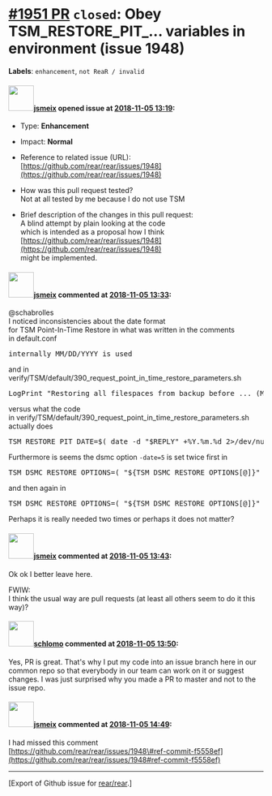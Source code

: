 [\#1951 PR](https://github.com/rear/rear/pull/1951) `closed`: Obey TSM\_RESTORE\_PIT\_... variables in environment (issue 1948)
===============================================================================================================================

**Labels**: `enhancement`, `not ReaR / invalid`

#### <img src="https://avatars.githubusercontent.com/u/1788608?u=925fc54e2ce01551392622446ece427f51e2f0ce&v=4" width="50">[jsmeix](https://github.com/jsmeix) opened issue at [2018-11-05 13:19](https://github.com/rear/rear/pull/1951):

-   Type: **Enhancement**

-   Impact: **Normal**

-   Reference to related issue (URL):  
    [https://github.com/rear/rear/issues/1948](https://github.com/rear/rear/issues/1948)

-   How was this pull request tested?  
    Not at all tested by me because I do not use TSM

-   Brief description of the changes in this pull request:  
    A blind attempt by plain looking at the code  
    which is intended as a proposal how I think  
    [https://github.com/rear/rear/issues/1948](https://github.com/rear/rear/issues/1948)  
    might be implemented.

#### <img src="https://avatars.githubusercontent.com/u/1788608?u=925fc54e2ce01551392622446ece427f51e2f0ce&v=4" width="50">[jsmeix](https://github.com/jsmeix) commented at [2018-11-05 13:33](https://github.com/rear/rear/pull/1951#issuecomment-435874716):

@schabrolles  
I noticed inconsistencies about the date format  
for TSM Point-In-Time Restore in what was written in the comments  
in default.conf

<pre>
internally MM/DD/YYYY is used
</pre>

and in
verify/TSM/default/390\_request\_point\_in\_time\_restore\_parameters.sh

<pre>
LogPrint "Restoring all filespaces from backup before ... (MM/DD/YYYY HH:mm:ss)"
</pre>

versus what the code  
in
verify/TSM/default/390\_request\_point\_in\_time\_restore\_parameters.sh  
actually does

<pre>
TSM_RESTORE_PIT_DATE=$( date -d "$REPLY" +%Y.%m.%d 2>/dev/null ) ...
</pre>

Furthermore is seems the dsmc option `-date=5` is set twice first in

<pre>
TSM_DSMC_RESTORE_OPTIONS=( "${TSM_DSMC_RESTORE_OPTIONS[@]}" -date=5 -pitd="$TSM_RESTORE_PIT_DATE" )
</pre>

and then again in

<pre>
TSM_DSMC_RESTORE_OPTIONS=( "${TSM_DSMC_RESTORE_OPTIONS[@]}" -date=5 -pitt="$TSM_RESTORE_PIT_TIME" )
</pre>

Perhaps it is really needed two times or perhaps it does not matter?

#### <img src="https://avatars.githubusercontent.com/u/1788608?u=925fc54e2ce01551392622446ece427f51e2f0ce&v=4" width="50">[jsmeix](https://github.com/jsmeix) commented at [2018-11-05 13:43](https://github.com/rear/rear/pull/1951#issuecomment-435877737):

Ok ok I better leave here.

FWIW:  
I think the usual way are pull requests (at least all others seem to do
it this way)?

#### <img src="https://avatars.githubusercontent.com/u/101384?v=4" width="50">[schlomo](https://github.com/schlomo) commented at [2018-11-05 13:50](https://github.com/rear/rear/pull/1951#issuecomment-435880388):

Yes, PR is great. That's why I put my code into an issue branch here in
our common repo so that everybody in our team can work on it or suggest
changes. I was just surprised why you made a PR to master and not to the
issue repo.

#### <img src="https://avatars.githubusercontent.com/u/1788608?u=925fc54e2ce01551392622446ece427f51e2f0ce&v=4" width="50">[jsmeix](https://github.com/jsmeix) commented at [2018-11-05 14:49](https://github.com/rear/rear/pull/1951#issuecomment-435901798):

I had missed this comment  
[https://github.com/rear/rear/issues/1948\#ref-commit-f5558ef](https://github.com/rear/rear/issues/1948#ref-commit-f5558ef)

------------------------------------------------------------------------

\[Export of Github issue for
[rear/rear](https://github.com/rear/rear).\]
